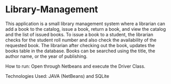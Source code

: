 # Library-Management
This application is a small library management system where a librarian can add a book to the catalog, issue a book, return a book, and view the catalog and the list of issued books. To issue a book to a student, the librarian checks for the student roll number and also check the availability of the requested book. The librarian after checking out the book, updates the books table in the database. Books can be searched using the title, the author name, or the year of publishing.

How to run: Open through Netbeans and execute the Driver Class.

Technologies Used: JAVA (NetBeans) and SQLite

